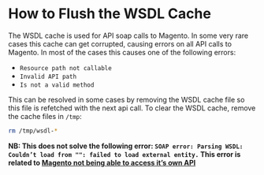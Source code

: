 <!-- source: https://support.hypernode.com/en/ecommerce/magento-1/how-to-flush-the-wsdl-cache/ -->
# How to Flush the WSDL Cache

The WSDL cache is used for API soap calls to Magento. In some very rare cases this cache can get corrupted, causing errors on all API calls to Magento. In most of the cases this causes one of the following errors:

* `Resource path not callable`
* `Invalid API path`
* `Is not a valid method`

This can be resolved in some cases by removing the WSDL cache file so this file is refetched with the next api call. To clear the WSDL cache, remove the cache files in `/tmp`:

```bash
rm /tmp/wsdl-*
```
**NB: This does not solve the following error: `SOAP error: Parsing WSDL: Couldn’t load from "": failed to load external entity.` This error is related to [Magento not being able to access it’s own API](https://support.hypernode.com/knowledgebase/soap-error-parsing-wsdl-couldnt-load-failed-load-external-entity/)**
